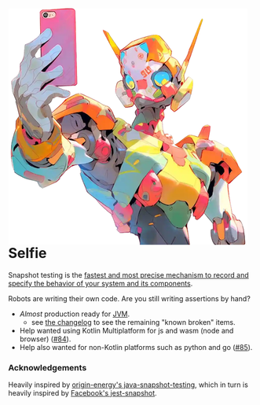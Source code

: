 # <img align="left" src="docs/selfie_logo_only.png"> Selfie 

Snapshot testing is the [fastest and most precise mechanism to record and specify the behavior of your system and its components](https://thecontextwindow.ai/p/temporarily-embarrassed-snapshots).

Robots are writing their own code. Are you still writing assertions by hand?

- *Almost* production ready for [JVM](https://selfie.diffplug.com/jvm).
  - see [the changelog](CHANGELOG.md) to see the remaining "known broken" items.
- Help wanted using Kotlin Multiplatform for js and wasm (node and browser) ([#84](https://github.com/diffplug/selfie/issues/84)).
- Help also wanted for non-Kotlin platforms such as python and go ([#85](https://github.com/diffplug/selfie/issues/85)).

### Acknowledgements

Heavily inspired by [origin-energy's java-snapshot-testing](https://github.com/origin-energy/java-snapshot-testing), which in turn is heavily inspired by [Facebook's jest-snapshot](https://jestjs.io/docs/snapshot-testing).
